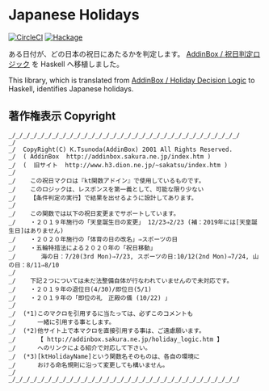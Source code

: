 # Japanese Holidays

[![CircleCI](https://circleci.com/gh/cohei/japanese-holidays.svg?style=svg)](https://circleci.com/gh/cohei/japanese-holidays)
[![Hackage](https://img.shields.io/hackage/v/japanese-holidays.svg)](https://hackage.haskell.org/package/japanese-holidays)

ある日付が、どの日本の祝日にあたるかを判定します。 [AddinBox / 祝日判定ロジック](http://addinbox.sakura.ne.jp/holiday_logic.htm) を Haskell へ移植しました。

This library, which is translated from [AddinBox / Holiday Decision Logic](http://addinbox.sakura.ne.jp/holiday_logic.htm) to Haskell, identifies Japanese holidays.

## 著作権表示 Copyright


```
_/_/_/_/_/_/_/_/_/_/_/_/_/_/_/_/_/_/_/_/_/_/_/_/_/_/_/_/_/_/_/_/
_/
_/  CopyRight(C) K.Tsunoda(AddinBox) 2001 All Rights Reserved.
_/  ( AddinBox  http://addinbox.sakura.ne.jp/index.htm )
_/  (  旧サイト  http://www.h3.dion.ne.jp/~sakatsu/index.htm )
_/
_/    この祝日マクロは『kt関数アドイン』で使用しているものです。
_/    このロジックは、レスポンスを第一義として、可能な限り少ない
_/    【条件判定の実行】で結果を出せるように設計してあります。
_/
_/    この関数では以下の祝日変更までサポートしています。
_/    ・２０１９年施行の「天皇誕生日の変更」 12/23⇒2/23 (補：2019年には[天皇誕生日]はありません)
_/    ・２０２０年施行の「体育の日の改名」⇒スポーツの日
_/    ・五輪特措法による２０２０年の「祝日移動」
_/       海の日：7/20(3rd Mon)⇒7/23, スポーツの日:10/12(2nd Mon)⇒7/24, 山の日：8/11⇒8/10
_/
_/    下記２つについては未だ法整備自体が行なわれていませんので未対応です。
_/    ・２０１９年の退位日(4/30)/即位日(5/1)
_/    ・２０１９年の「即位の礼　正殿の儀 (10/22) 」
_/
_/  (*1)このマクロを引用するに当たっては、必ずこのコメントも
_/      一緒に引用する事とします。
_/  (*2)他サイト上で本マクロを直接引用する事は、ご遠慮願います。
_/      【 http://addinbox.sakura.ne.jp/holiday_logic.htm 】
_/      へのリンクによる紹介で対応して下さい。
_/  (*3)[ktHolidayName]という関数名そのものは、各自の環境に
_/      おける命名規則に沿って変更しても構いません。
_/
_/_/_/_/_/_/_/_/_/_/_/_/_/_/_/_/_/_/_/_/_/_/_/_/_/_/_/_/_/_/_/_/
```
